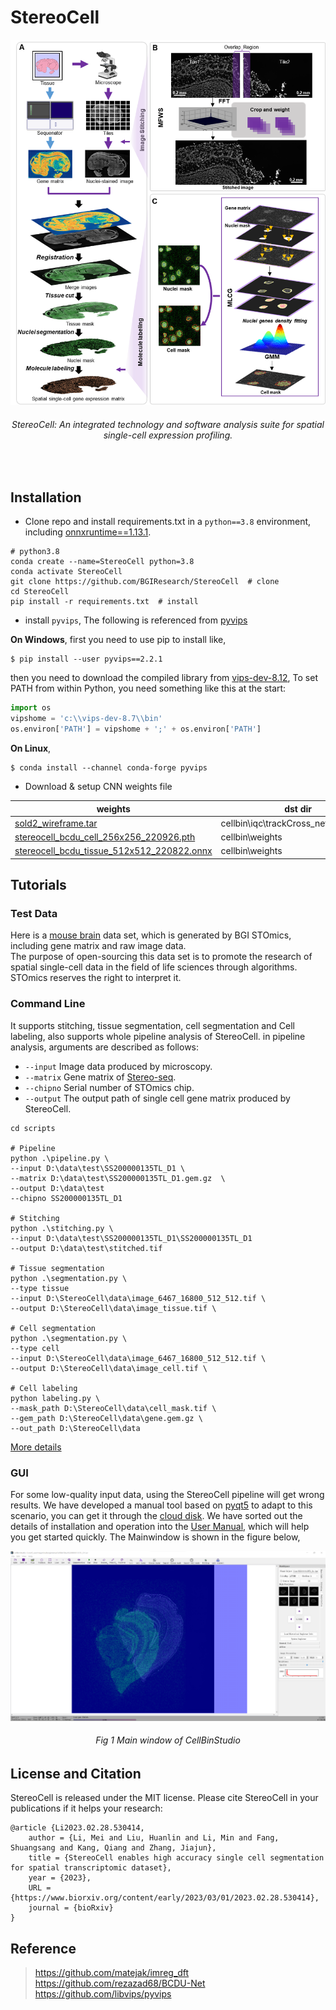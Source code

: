 
# StereoCell

<div align="center">
  <img src="docs/StereoCell.png" width=567>
    <h6>
      StereoCell: An integrated technology and software analysis suite for spatial single-cell expression profiling.
    </h6>
</div>
<br>

## Installation
* Clone repo and install requirements.txt in a ```python==3.8``` environment, including [onnxruntime==1.13.1](https://onnx.ai/).
```text
# python3.8
conda create --name=StereoCell python=3.8
conda activate StereoCell
git clone https://github.com/BGIResearch/StereoCell  # clone
cd StereoCell
pip install -r requirements.txt  # install
```
* install ```pyvips```, The following is referenced from [pyvips](https://libvips.github.io/pyvips/README.html#non-conda-install)

**On Windows**, first you need to use pip to install like,
```text
$ pip install --user pyvips==2.2.1
```
then you need to download the compiled library from [vips-dev-8.12](https://github.com/libvips/libvips/releases),
To set PATH from within Python, you need something like this at the start:

```python
import os
vipshome = 'c:\\vips-dev-8.7\\bin'
os.environ['PATH'] = vipshome + ';' + os.environ['PATH']
```

**On Linux**,
```text
$ conda install --channel conda-forge pyvips
```
* Download & setup CNN weights file<br>

| weights                 | dst dir                               |
|-------------------------|---------------------------------------|
| [sold2_wireframe.tar](https://pan.genomics.cn/ucdisk/s/naMzYr) | cellbin\iqc\trackCross_net\sold2\ckpt |
| [stereocell_bcdu_cell_256x256_220926.pth](https://pan.genomics.cn/ucdisk/s/mU3umq)                    | cellbin\weights                       |
| [stereocell_bcdu_tissue_512x512_220822.onnx](https://pan.genomics.cn/ucdisk/s/bQVbYv)                    | cellbin\weights                       |


## Tutorials

### Test Data
Here is a [mouse brain](https://ftp.cngb.org/pub/stomics/STT0000027/Analysis/STSA0000247/STTS0000393/) data set, which is generated by BGI STOmics, including gene matrix and raw image data.<br>
The purpose of open-sourcing this data set is to promote the research of spatial single-cell data in the field of life 
sciences through algorithms. STOmics reserves the right to interpret it.

### Command Line
It supports stitching, tissue segmentation, cell segmentation and Cell labeling, also supports whole pipeline analysis of StereoCell.
in pipeline analysis, arguments are described as follows:

*  ```--input```  Image data produced by microscopy. 
* ```--matrix``` Gene matrix of [Stereo-seq](https://bgi-australia.com.au/stomics). 
* ```--chipno``` Serial number of STOmics chip. 
* ```--output``` The output path of single cell gene matrix produced by StereoCell. 

```shell
cd scripts

# Pipeline
python .\pipeline.py \
--input D:\data\test\SS200000135TL_D1 \
--matrix D:\data\test\SS200000135TL_D1.gem.gz  \
--output D:\data\test
--chipno SS200000135TL_D1

# Stitching
python .\stitching.py \
--input D:\data\test\SS200000135TL_D1\SS200000135TL_D1
--output D:\data\test\stitched.tif

# Tissue segmentation
python .\segmentation.py \
--type tissue
--input D:\StereoCell\data\image_6467_16800_512_512.tif \
--output D:\StereoCell\data\image_tissue.tif \

# Cell segmentation
python .\segmentation.py \
--type cell
--input D:\StereoCell\data\image_6467_16800_512_512.tif \
--output D:\StereoCell\data\image_cell.tif \

# Cell labeling
python labeling.py \
--mask_path D:\StereoCell\data\cell_mask.tif \
--gem_path D:\StereoCell\data\gene.gem.gz \
--out_path D:\StereoCell\data
```
[More details](docs/details.md)

### GUI
For some low-quality input data, using the StereoCell pipeline will get wrong results. We have developed a manual tool 
based on [pyqt5](https://pypi.org/project/PyQt5/) to adapt to this scenario, you can get it through the [cloud disk](https://pan.genomics.cn/ucdisk/s/FZB3Qf). 
We have sorted out the details of installation and operation into the [User Manual](docs/CellbinStudio_Manual_20221212.pdf), which will help you get started quickly.
The Mainwindow is shown in the figure below,
<div align="center">
  <img src="docs/ui.png" width=567>
    <h6>
      Fig 1 Main window of CellBinStudio
    </h6>
</div>

## License and Citation <br>
StereoCell is released under the MIT license. Please cite StereoCell in your publications if it helps your research: <br>
```text
@article {Li2023.02.28.530414,
	author = {Li, Mei and Liu, Huanlin and Li, Min and Fang, Shuangsang and Kang, Qiang and Zhang, Jiajun},
	title = {StereoCell enables high accuracy single cell segmentation for spatial transcriptomic dataset},
	year = {2023},
	URL = {https://www.biorxiv.org/content/early/2023/03/01/2023.02.28.530414},
	journal = {bioRxiv}
}
```

    
## Reference <br>
> https://github.com/matejak/imreg_dft <br>
> https://github.com/rezazad68/BCDU-Net <br>
> https://github.com/libvips/pyvips <br>

